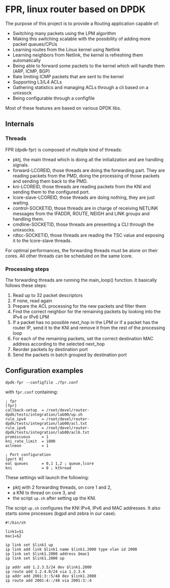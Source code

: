 # FPR, linux router based on DPDK

The purpose of this project is to provide a Routing application capable of:

* Switching many packets using the LPM algorithm
* Making this switching scalable with the possibility of adding more packet queues/CPUs
* Learning routes from the Linux kernel using Netlink
* Learning neighbors from Netlink, the kernel is refreshing them automatically
* Being able to forward some packets to the kernel which will handle them (ARP, ICMP, BGP)
* Rate limiting ICMP packets that are sent to the kernel
* Supporting L3/L4 ACLs
* Gathering statistics and managing ACLs through a cli based on a unixsock
* Being configurable through a configfile

Most of these features are based on various DPDK libs.

## Internals

### Threads

FPR (dpdk-fpr) is composed of multiple kind of threads:

* pktj, the main thread which is doing all the initialization and are handling signals.
* forward-LCOREID, those threads are doing the forwarding part. They are reading packets from the PMD, doing the processing of those packets and sending them back to the PMD.
* kni-LCOREID, those threads are reading packets from the KNI and sending them to the configured port.
* lcore-slave-LCOREID, those threads are doing nothing, they are just waiting.
* control-SOCKETID, those threads are in charge of receiving NETLINK messages from the IFADDR, ROUTE, NEIGH and LINK groups and handling them.
* cmdline-SOCKETID, those threads are presenting a CLI through the unixsocks.
* rdtsc-SOCKETID, those threads are reading the TSC value and exposing it to the lcore-slave threads.

For optimal performances, the forwarding threads must be alone on their cores. All other threads can be scheduled on the same lcore.

### Processing steps

The forwarding threads are running the main_loop() function. It basically follows these steps:

1. Read up to 32 packet descriptors
2. If none, read again
3. Prepare the ACL processing for the new packets and filter them
4. Find the correct neighbor for the remaining packets by looking into the IPv4 or IPv6 LPM
5. If a packet has no possible next_hop in the LPM or if a packet has the router IP, send it to the KNI and remove it from the rest of the processing loop
6. For each of the remaining packets, set the correct destination MAC address according to the selected next_hop
7. Reorder packets by destination port
8. Send the packets in batch grouped by destination port

## Configuration examples

```
dpdk-fpr --configfile ./fpr.conf
```

with `fpr.conf` containing:

```
; fpr
[fpr]
callback-setup  = /root/devel/router-dpdk/tests/integration/lab00/up.sh
rule_ipv4       = /root/devel/router-dpdk/tests/integration/lab00/acl.txt
rule_ipv6       = /root/devel/router-dpdk/tests/integration/lab00/acl6.txt
promiscuous     = 1
kni_rate_limit  = 1000
aclneon         = 1

; Port configuration
[port 0]
eal queues      = 0,1 1,2 ; queue,lcore
kni             = 0 ; kthread
```

These settings will launch the following:

* pktj with 2 forwarding threads, on core 1 and 2,
* a KNI tx thread on core 3, and
* the script ```up.sh``` after setting up the KNI.

The script `up.sh` configures the KNI IPv4, IPv6 and MAC addresses. It also
starts some processes (bgpd and zebra in our case).


```
#!/bin/sh

link1=$1
mac1=$2

ip link set $link1 up
ip link add link $link1 name $link1.2000 type vlan id 2000
ip link set $link1.2000 address $mac1
ip link set $link1.2000 up

ip addr add 1.2.3.5/24 dev $link1.2000
ip route add 1.2.4.0/24 via 1.2.3.4
ip addr add 2001:3::5/48 dev $link1.2000
ip route add 2001:4::/48 via 2001:3::4


```
